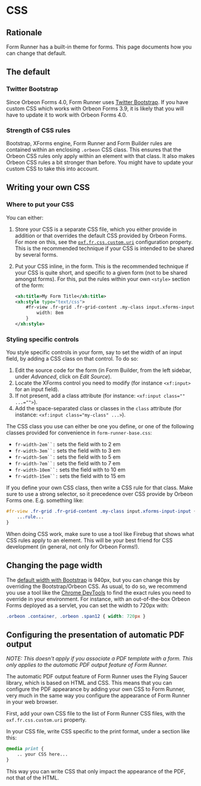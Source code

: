# CSS

<!-- toc -->

## Rationale

Form Runner has a built-in theme for forms. This page documents how you can change that default.

## The default

### Twitter Bootstrap

Since Orbeon Forms 4.0, Form Runner uses [Twitter Bootstrap][1]. If you have custom CSS which works with Orbeon Forms 3.9, it is likely that you will have to update it to work with Orbeon Forms 4.0.

### Strength of CSS rules

Bootstrap, XForms engine, Form Runner and Form Builder rules are contained within an enclosing `.orbeon` CSS class. This ensures that the Orbeon CSS rules only apply within an element with that class. It also makes Orbeon CSS rules a bit stronger than before. You might have to update your custom CSS to take this into account.

## Writing your own CSS

### Where to put your CSS

You can either:

1. Store your CSS is a separate CSS file, which you either provide in addition or that overrides the default CSS provided by Orbeon Forms. For more on this, see the [`oxf.fr.css.custom.uri`][2] configuration property. This is the recommended technique if your CSS is intended to be shared by several forms.

2. Put your CSS inline, in the form. This is the recommended technique if your CSS is quite short, and specific to a given form (not to be shared amongst forms). For this, put the rules within your own `<style>` section of the form:
    ```xml
    <xh:title>My Form Title</xh:title>
    <xh:style type="text/css">
        #fr-view .fr-grid .fr-grid-content .my-class input.xforms-input-input {
            width: 8em
        }
    </xh:style>
    ```

### Styling specific controls

You style specific controls in your form, say to set the width of an input field, by adding a CSS class on that control. To do so:

1. Edit the source code for the form (in Form Builder, from the left sidebar, under _Advanced_, click on _Edit Source_).
2. Locate the XForms control you need to modify (for instance `<xf:input>` for an input field).
3. If not present, add a class attribute (for instance: `<xf:input class="" ...="">`).
4. Add the space-separated class or classes in the `class` attribute (for instance: `<xf:input class="my-class" ...>`).

The CSS class you use can either be one you define, or one of the following classes provided for convenience in `form-runner-base.css`:

- `fr-width-2em``:` sets the field with to 2 em
- `fr-width-3em``:` sets the field with to 3 em
- `fr-width-5em``:` sets the field with to 5 em
- `fr-width-7em``:` sets the field with to 7 em
- `fr-width-10em``:` sets the field with to 10 em
- `fr-width-15em``:` sets the field with to 15 em

If you define your own CSS class, then write a CSS rule for that class. Make sure to use a strong selector, so it precedence over CSS provide by Orbeon Forms one. E.g. something like:

```css
#fr-view .fr-grid .fr-grid-content .my-class input.xforms-input-input {
    ...rule...
}
```

When doing CSS work, make sure to use a tool like Firebug that shows what CSS rules apply to an element. This will be your best friend for CSS development (in general, not only for Orbeon Forms!).


## Changing the page width

The [default width with Bootstrap][4] is 940px, but you can change this by overriding the Bootstrap/Orbeon CSS. As usual, to do so, we recommend you use a tool like the [Chrome DevTools][5] to find the exact rules you need to override in your environment. For instance, with an out-of-the-box Orbeon Forms deployed as a servlet, you can set the width to 720px with:

```css
.orbeon .container, .orbeon .span12 { width: 720px }
```

## Configuring the presentation of automatic PDF output

_NOTE: This doesn't apply if you associate a PDF template with a form. This only applies to the automatic PDF output feature of Form Runner._

The automatic PDF output feature of Form Runner uses the Flying Saucer library, which is based on HTML and CSS. This means that you can configure the PDF appearance by adding your own CSS to Form Runner, very much in the same way you configure the appearance of Form Runner in your web browser.

First, add your own CSS file to the list of Form Runner CSS files, with the `oxf.fr.css.custom.uri` property.

In your CSS file, write CSS specific to the print format, under a section like this:

```css
@media print {
    .. your CSS here...
}
```

This way you can write CSS that only impact the appearance of the PDF, not that of the HTML.


[1]: http://getbootstrap.com/2.3.2/
[2]: ../../configuration/properties/form-runner.md#adding-your-own-css
[4]: http://getbootstrap.com/2.3.2/scaffolding.html
[5]: https://developer.chrome.com/devtools
